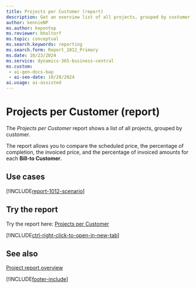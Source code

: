 ```yaml
---
title: Projects per Customer (report)
description: Get an overview list of all projects, grouped by customer with a focus on scheduled price, percentage of completion, and invoiced amounts.
author: kennieNP
ms.author: kepontop
ms.reviewer: bholtorf
ms.topic: conceptual
ms.search.keywords: reporting
ms.search.form: Report_1012_Primary
ms.date: 10/23/2024
ms.service: dynamics-365-business-central
ms.custom:
 - ai-gen-docs-bap
 - ai-seo-date: 10/28/2024
ai.usage: ai-assisted
---
```


# Projects per Customer (report)

The *Projects per Customer* report shows a list of all projects, grouped by customer. 

The report allows you to compare the scheduled price, the percentage of completion, the invoiced price, and the percentage of invoiced amounts for each **Bill-to Customer**.


## Use cases

[!INCLUDE[report-1012-scenario](../includes/report-1012-scenario-include.md)]

<!-- 

Prompt

Below is a report in an ERP system. Provide 3-4 use cases for different personas working with projects

Format like this:    
  
As a <persona>, use the report to    
* use case 1  
* use case 2    

Do not capitalize the persona names. 

Do not start lines with "Use the data to"

## Report name
Projects per Customer

## Report description
The *Projects per Customer* report shows a list of all projects, grouped by customer. 
The report allows you to compare the scheduled price, the percentage of completion, the invoiced price, and the percentage of invoiced amounts for each **Bill-to Customer**.

### What the report does

### Use cases
Get an overview list of all projects, grouped by customer with a focus on scheduled price, percentage of completion, and invoiced amounts.

Please include your data sources and URLs

-->


## Try the report

Try the report here: [Projects per Customer](https://businesscentral.dynamics.com?report=1012)

[!INCLUDE[ctrl-right-click-to-open-in-new-tab](../includes/ctrl-right-click-to-open-in-new-tab.md)]


## See also

[Project report overview](project-reports.md)   

[!INCLUDE[footer-include](../includes/footer-banner.md)]
